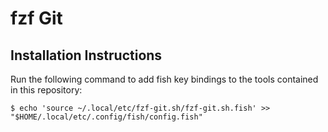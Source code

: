 # fzf Git

## Installation Instructions

Run the following command to add fish key bindings to the tools contained in
this repository:

```
$ echo 'source ~/.local/etc/fzf-git.sh/fzf-git.sh.fish' >> "$HOME/.local/etc/.config/fish/config.fish"
```
